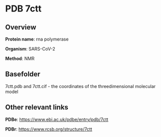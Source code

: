 # PDB 7ctt

## Overview

**Protein name**: rna polymerase

**Organism**: SARS-CoV-2

**Method**: NMR



## Basefolder

7ctt.pdb and 7ctt.cif - the coordinates of the threedimensional molecular model



## Other relevant links 
**PDBe**:  https://www.ebi.ac.uk/pdbe/entry/pdb/7ctt
 
**PDBr**: https://www.rcsb.org/structure/7ctt 

